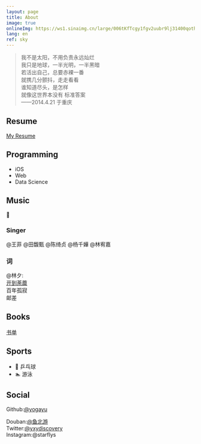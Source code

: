 ```yaml
---
layout: page
title: About
image: true
onlineImg: https://ws1.sinaimg.cn/large/006tKfTcgy1fgv2uubr9lj31400qoth1.jpg
lang: en
ref: sky
---
```


>我不是太阳，不用负责永远灿烂<br>
>我只是地球，一半光明，一半黑暗<br>
>若活出自己，总要赤裸一番<br>
>就携几分颤抖，走走看看<br>
>谁知道尽头，是怎样<br>
>就像这世界本没有 标准答案<br>
>——2014.4.21 于重庆

## Resume
<a href="http://azureyu.com/cv" target="_blank">My Resume</a>

## Programming

<!-- Main Language: -->
<!-- - Swift, Objective-C
- Python
- HTML/CSS, JavaScript -->

<!-- Field: -->
- iOS
- Web
- Data Science

## Music

🎸

### Singer
@王菲
@田馥甄
@陈绮贞
@杨千嬅
@林宥嘉

### 词
@林夕:<br>
<a href="http://www.xiami.com/song/146622" target="_blank">开到荼蘼</a><br>
百年孤寂<br>
邮差

## Books

<a href="http://azureyu.com/cv" target="_blank">书单</a>

## Sports

- 🏓  乒乓球
- 🏊  游泳

## Social

Github:[@yogayu](https://github.com/yogayu)<br>
<!--Weibo:[@游薪渝](http://weibo.com/yxydiscovery/)<br>-->
Douban:[@鱼北游](https://www.douban.com/people/POKUI/)<br>
Twitter:[@yxydiscovery](https://twitter.com/yxydiscovery)<br>
Instagram:@starflys

